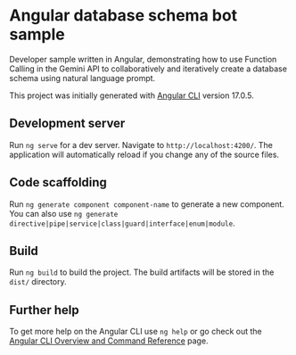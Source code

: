 # Angular database schema bot sample

Developer sample written in Angular, demonstrating how to use Function Calling
in the Gemini API to collaboratively and iteratively create a database schema
using natural language prompt.

This project was initially generated with
[Angular CLI](https://github.com/angular/angular-cli) version 17.0.5.

## Development server

Run `ng serve` for a dev server. Navigate to `http://localhost:4200/`.
The application will automatically reload if you change any of the source files.

## Code scaffolding

Run `ng generate component component-name` to generate a new component.
You can also use `ng generate directive|pipe|service|class|guard|interface|enum|module`.

## Build

Run `ng build` to build the project.
The build artifacts will be stored in the `dist/` directory.

## Further help

To get more help on the Angular CLI use `ng help` or go check out the
[Angular CLI Overview and Command Reference](https://angular.io/cli) page.
